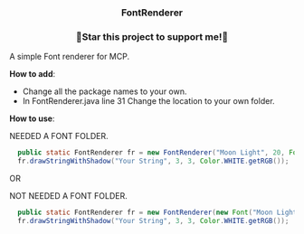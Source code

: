 #   <h3 align="center">FontRenderer</h3>
  <h3 align="center">🌟Star this project to support me!🌟</h3>

A simple Font renderer for MCP.

__How to add__:
  - Change all the package names to your own.
  - In FontRenderer.java line 31 Change the location to your own folder.

__How to use__:
  
  NEEDED A FONT FOLDER.
  ```java
    public static FontRenderer fr = new FontRenderer("Moon Light", 20, Font.PLAIN, true, true);
    fr.drawStringWithShadow("Your String", 3, 3, Color.WHITE.getRGB());
  ```
  OR
  
  NOT NEEDED A FONT FOLDER.
  ```java
    public static FontRenderer fr = new FontRenderer(new Font("Moon Light", 20, Font.PLAIN), true, true);
    fr.drawStringWithShadow("Your String", 3, 3, Color.WHITE.getRGB());
  ```
